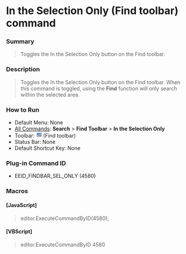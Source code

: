 # In the Selection Only (Find toolbar) command

### Summary

> Toggles the In the Selection Only button on the Find toolbar.

### Description

> Toggles the In the Selection Only button on the Find toolbar. When this command is toggled, using the **Find** function will only search within the selected area.

### How to Run

- Default Menu: None
- [All Commands](../tools/all_commands): **Search**
\> **Find Toolbar** \> **In the Selection Only**
- Toolbar: ![](../../images/find_sel_only.png) (Find toolbar)
- Status Bar: None
- Default Shortcut Key: None

### Plug-in Command ID

- EEID\_FINDBAR\_SEL\_ONLY (4580)

### Macros

#### \[JavaScript\]

> editor.ExecuteCommandByID(4580);

#### \[VBScript\]

> editor.ExecuteCommandByID 4580